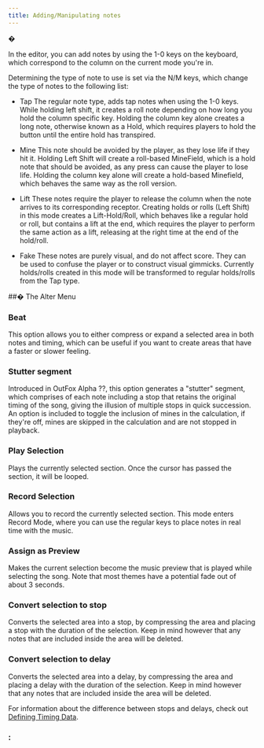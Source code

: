 ```yaml
---
title: Adding/Manipulating notes
---
```


�<!-- TODO: Add images demonstrating each note type. -->

In the editor, you can add notes by using the 1-0 keys on the keyboard, which correspond to the column
on the current mode you're in.

Determining the type of note to use is set via the N/M keys, which change the type of notes to the following list:

- Tap
The regular note type, adds tap notes when using the 1-0 keys. While holding left shift, it creates a roll note 
depending on how long you hold the column specific key. Holding the column key alone creates a long note, otherwise
known as a Hold, which requires players to hold the button until the entire hold has transpired.

- Mine
This note should be avoided by the player, as they lose life if they hit it.
Holding Left Shift will create a roll-based MineField, which is a hold note that should be avoided, as any press
can cause the player to lose life.
Holding the column key alone will create a hold-based Minefield, which behaves the same way as the roll version.

- Lift
These notes require the player to release the column when the note arrives to its corresponding receptor.
Creating holds or rolls (Left Shift) in this mode creates a Lift-Hold/Roll, which behaves like a regular hold or roll,
but contains a lift at the end, which requires the player to perform the same action as a lift, releasing at the right time at the
end of the hold/roll.

- Fake
These notes are purely visual, and do not affect score. They can be used to confuse the player or to construct visual gimmicks.
Currently holds/rolls created in this mode will be transformed to regular holds/rolls from the Tap type.

##� The Alter Menu

### Beat
This option allows you to either compress or expand a selected area in both notes
and timing, which can be useful if you want to create areas that have a faster or slower feeling.

### Stutter segment
Introduced in OutFox Alpha ??, this option generates a "stutter" segment, which comprises of each note including
a stop that retains the original timing of the song, giving the illusion of multiple stops in quick succession.
An option is included to toggle the inclusion of mines in the calculation, if they're off, mines are skipped in the calculation
and are not stopped in playback.

### Play Selection
Plays the currently selected section. Once the cursor has passed the section, it will be looped.

### Record Selection
Allows you to record the currently selected section. This mode enters Record Mode, where you can use the regular keys
to place notes in real time with the music.

### Assign as Preview
Makes the current selection become the music preview that is played while selecting the song. Note that most themes
have a potential fade out of about 3 seconds.

### Convert selection to stop
Converts the selected area into a stop, by compressing the area and placing a stop with the duration of the selection. Keep in mind however that any notes that are included inside the area will be deleted.

### Convert selection to delay
Converts the selected area into a delay, by compressing the area and placing a delay with the duration of the selection. Keep in mind however that any notes that are included inside the area will be deleted.

For information about the difference between stops and delays, check out [Defining Timing Data](./1-Defining-Timing-Data.md).

### :
